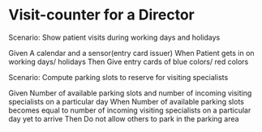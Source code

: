 # Visit-counter for a Director

Scenario: Show patient visits during working days and holidays

  Given A calendar and a sensor(entry card issuer)
  When Patient gets in on working days/ holidays
  Then Give entry cards of blue colors/ red colors

Scenario: Compute parking slots to reserve for visiting specialists

  Given Number of available parking slots and number of incoming 
  visiting specialists on a particular day
  When Number of available parking slots becomes equal to
  number of incoming visiting specialists  on a particular day yet to arrive
  Then Do not allow others to park in the parking area
